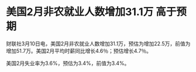# 美国2月非农就业人数增加31.1万 高于预期

财联社3月10日电，美国2月非农就业人数增加31.1万，预估为增加22.5万，前值为增加51.7万。美国2月平均时薪同比增长4.6％；预估增长4.7％。

美国2月失业率为3.6%，预估为3.4%，前值为3.4%。

